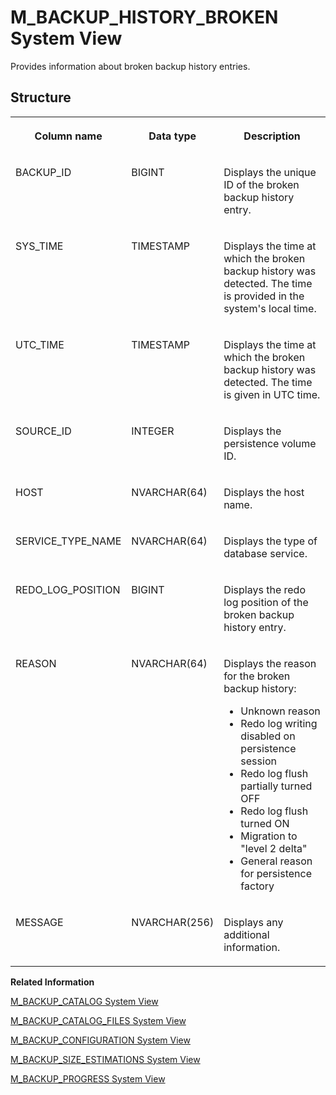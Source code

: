 <!-- loio2726f4d07068416c8761b4da9cabfcf3 -->

# M\_BACKUP\_HISTORY\_BROKEN System View

Provides information about broken backup history entries.



## Structure


<table>
<tr>
<th valign="top">

Column name



</th>
<th valign="top">

Data type



</th>
<th valign="top">

Description



</th>
</tr>
<tr>
<td valign="top">

BACKUP\_ID



</td>
<td valign="top">

BIGINT



</td>
<td valign="top">

Displays the unique ID of the broken backup history entry.



</td>
</tr>
<tr>
<td valign="top">

SYS\_TIME



</td>
<td valign="top">

TIMESTAMP



</td>
<td valign="top">

Displays the time at which the broken backup history was detected. The time is provided in the system's local time.



</td>
</tr>
<tr>
<td valign="top">

UTC\_TIME



</td>
<td valign="top">

TIMESTAMP



</td>
<td valign="top">

Displays the time at which the broken backup history was detected. The time is given in UTC time.



</td>
</tr>
<tr>
<td valign="top">

SOURCE\_ID



</td>
<td valign="top">

INTEGER



</td>
<td valign="top">

Displays the persistence volume ID.



</td>
</tr>
<tr>
<td valign="top">

HOST



</td>
<td valign="top">

NVARCHAR\(64\)



</td>
<td valign="top">

Displays the host name.



</td>
</tr>
<tr>
<td valign="top">

SERVICE\_TYPE\_NAME



</td>
<td valign="top">

NVARCHAR\(64\)



</td>
<td valign="top">

Displays the type of database service.



</td>
</tr>
<tr>
<td valign="top">

REDO\_LOG\_POSITION



</td>
<td valign="top">

BIGINT



</td>
<td valign="top">

Displays the redo log position of the broken backup history entry.



</td>
</tr>
<tr>
<td valign="top">

REASON



</td>
<td valign="top">

NVARCHAR\(64\)



</td>
<td valign="top">

Displays the reason for the broken backup history:

-   Unknown reason
-   Redo log writing disabled on persistence session
-   Redo log flush partially turned OFF
-   Redo log flush turned ON
-   Migration to "level 2 delta"
-   General reason for persistence factory



</td>
</tr>
<tr>
<td valign="top">

MESSAGE



</td>
<td valign="top">

NVARCHAR\(256\)



</td>
<td valign="top">

Displays any additional information.



</td>
</tr>
</table>

**Related Information**  


[M\_BACKUP\_CATALOG System View](m-backup-catalog-system-view-20a8437.md "Provides common data for all backup catalog entries.")

[M\_BACKUP\_CATALOG\_FILES System View](m-backup-catalog-files-system-view-20a8100.md "Provides location information for all backup catalog entries.")

[M\_BACKUP\_CONFIGURATION System View](m-backup-configuration-system-view-20a8891.md "Provides backup configuration statistics.")

[M\_BACKUP\_SIZE\_ESTIMATIONS System View](m-backup-size-estimations-system-view-fc77a09.md "Provides the estimated size of the next data backup.")

[M\_BACKUP\_PROGRESS System View](m-backup-progress-system-view-783108b.md "Provides the progress of the most recent backup.")

